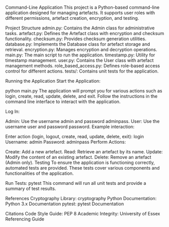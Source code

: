 Command-Line Application
This project is a Python-based command-line application designed for managing artefacts. It supports user roles with different permissions, artefact creation, encryption, and testing.

Project Structure
admin.py: Contains the Admin class for administrative tasks.
artefact.py: Defines the Artefact class with encryption and checksum functionality.
checksum.py: Provides checksum generation utilities.
database.py: Implements the Database class for artefact storage and retrieval.
encryption.py: Manages encryption and decryption operations.
main.py: The main script to run the application.
timestamp.py: Utility for timestamp management.
user.py: Contains the User class with artefact management methods.
role_based_access.py: Defines role-based access control for different actions.
tests/: Contains unit tests for the application.


Running the Application
Start the Application:

python main.py
The application will prompt you for various actions such as login, create, read, update, delete, and exit. Follow the instructions in the command line interface to interact with the application.

Log In:

Admin: Use the username admin and password adminpass.
User: Use the username user and password password.
Example interaction:


Enter action (login, logout, create, read, update, delete, exit): login
Username: admin
Password: adminpass
Perform Actions:

Create: Add a new artefact.
Read: Retrieve an artefact by its name.
Update: Modify the content of an existing artefact.
Delete: Remove an artefact (Admin only).
Testing
To ensure the application is functioning correctly, automated tests are provided. These tests cover various components and functionalities of the application.

Run Tests:
pytest
This command will run all unit tests and provide a summary of test results.

References
Cryptography Library: cryptography
Python Documentation: Python 3.x Documentation
pytest: pytest Documentation

Citations
Code Style Guide: PEP 8
Academic Integrity: University of Essex Referencing Guide